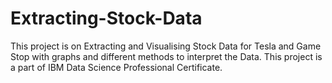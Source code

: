 # Extracting-Stock-Data
This project is on Extracting and Visualising Stock Data for Tesla and Game Stop with graphs and different methods to interpret the Data.
This project is a part of IBM Data Science Professional Certificate.
